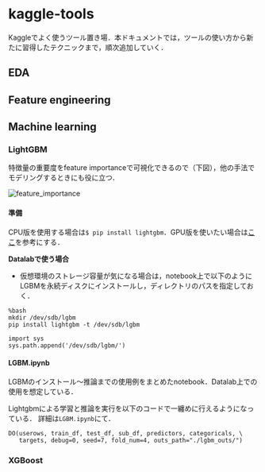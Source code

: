 # kaggle-tools　

Kaggleでよく使うツール置き場．本ドキュメントでは，ツールの使い方から新たに習得したテクニックまで，順次追加していく．

## EDA

## Feature engineering

## Machine learning
### LightGBM

特徴量の重要度をfeature importanceで可視化できるので（下図），他の手法でモデリングするときにも役に立つ．

![feature_importance](https://github.com/ababa893/kaggle-tools/blob/imgs/%E3%83%80%E3%82%A6%E3%83%B3%E3%83%AD%E3%83%BC%E3%83%89.png?raw=true)

#### 準備

CPU版を使用する場合は`$ pip install lightgbm`．GPU版を使いたい場合は[ここ](http://lightgbm.readthedocs.io/en/latest/GPU-Tutorial.html)を参考にする．

**Datalabで使う場合**
- 仮想環境のストレージ容量が気になる場合は，notebook上で以下のようにLGBMを永続ディスクにインストールし，ディレクトリのパスを指定しておく．
 
```
%bash
mkdir /dev/sdb/lgbm
pip install lightgbm -t /dev/sdb/lgbm
```

```
import sys
sys.path.append('/dev/sdb/lgbm/')
```

#### LGBM.ipynb

LGBMのインストール～推論までの使用例をまとめたnotebook．Datalab上での使用を想定している．


Lightgbmによる学習と推論を実行を以下のコードで一纏めに行えるようになっている．
詳細は`LGBM.ipynb`にて．

```
DO(userows, train_df, test_df, sub_df, predictors, categoricals, \
   targets, debug=0, seed=7, fold_num=4, outs_path="./lgbm_outs/")
```


### XGBoost

